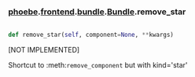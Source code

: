 ### [phoebe](phoebe.md).[frontend](phoebe.frontend.md).[bundle](phoebe.frontend.bundle.md).[Bundle](phoebe.frontend.bundle.Bundle.md).remove_star

```py

def remove_star(self, component=None, **kwargs)

```



[NOT IMPLEMENTED]

Shortcut to :meth:`remove_component` but with kind='star'

